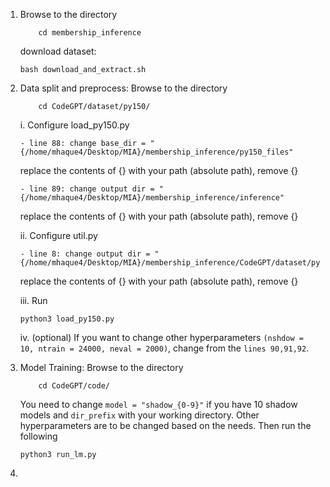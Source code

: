 1. Browse to the directory
    ```shell
        cd membership_inference
    ```
    download dataset: 
    ```shell
    bash download_and_extract.sh
    ```

2. Data split and preprocess: Browse to the directory
    ```shell
        cd CodeGPT/dataset/py150/
    ```
    i. Configure load_py150.py
    ```shell
    - line 88: change base_dir = "{/home/mhaque4/Desktop/MIA}/membership_inference/py150_files"
    ```
    replace the contents of {} with your path (absolute path), remove {}

    ```shell
    - line 89: change output dir = "{/home/mhaque4/Desktop/MIA}/membership_inference/inference"
    ```
    replace the contents of {} with your path (absolute path), remove {}

    ii. Configure util.py
    ```shell
    - line 8: change output dir = "{/home/mhaque4/Desktop/MIA}/membership_inference/CodeGPT/dataset/py150/literals.json"
    ```
    replace the contents of {} with your path (absolute path), remove {}

    iii. Run
    ```shell
    python3 load_py150.py
    ```
    iv. (optional) If you want to change other hyperparameters ```(nshdow = 10, ntrain = 24000, neval = 2000)```, change from the ```lines 90,91,92```.

3. Model Training: Browse to the directory
    ```shell
        cd CodeGPT/code/
    ```
    You need to change ```model = "shadow_{0-9}"``` if you have 10 shadow models and ```dir_prefix``` with your working directory. Other hyperparameters are to be changed based on the needs. Then run the following
    ```shell
    python3 run_lm.py
    ```
4. 

